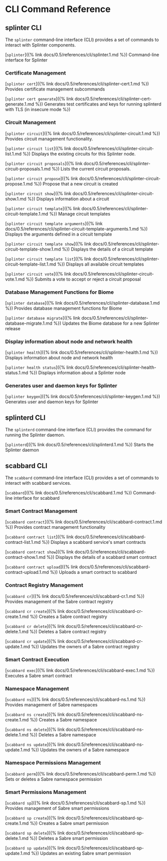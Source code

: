# CLI Command Reference

<!--
  Copyright 2018-2021 Cargill Incorporated
  Licensed under Creative Commons Attribution 4.0 International License
  https://creativecommons.org/licenses/by/4.0/
-->

## splinter CLI
The `splinter` command-line interface (CLI) provides a set of commands to
interact with Splinter components.

[`splinter`]({% link docs/0.5/references/cli/splinter.1.md %})
Command-line interface for Splinter

### Certificate Management
[`splinter cert`]({% link docs/0.5/references/cli/splinter-cert.1.md %})
Provides certificate management subcommands

[`splinter cert
generate`]({% link docs/0.5/references/cli/splinter-cert-generate.1.md %})
Generates test certificates and keys for running splinterd with TLS (in insecure
mode %})

### Circuit Management
[`splinter circuit`]({% link docs/0.5/references/cli/splinter-circuit.1.md %})
Provides circuit management functionality.

[`splinter circuit
list`]({% link docs/0.5/references/cli/splinter-circuit-list.1.md %})
Displays the existing circuits for this Splinter node.

[`splinter circuit
proposals`]({% link docs/0.5/references/cli/splinter-circuit-proposals.1.md %})
Lists the current circuit proposals.

[`splinter circuit
propose`]({% link docs/0.5/references/cli/splinter-circuit-propose.1.md %})
Propose that a new circuit is created

[`splinter circuit
show`]({% link docs/0.5/references/cli/splinter-circuit-show.1.md %})
Displays information about a circuit

[`splinter circuit
template`]({% link docs/0.5/references/cli/splinter-circuit-template.1.md %})
 Manage circuit templates

[`splinter circuit template arguments`]({% link
docs/0.5/references/cli/splinter-circuit-template-arguments.1.md %})
Displays the arguments defined in a circuit template

[`splinter circuit template
show`]({% link docs/0.5/references/cli/splinter-circuit-template-show.1.md %})
Displays the details of a circuit template

[`splinter circuit template
list`]({% link docs/0.5/references/cli/splinter-circuit-template-list.1.md %})
Displays all available circuit templates

[`splinter circuit
vote`]({% link docs/0.5/references/cli/splinter-circuit-vote.1.md %})
Submits a vote to accept or reject a circuit proposal

### Database Management Functions for Biome
[`splinter database`]({% link docs/0.5/references/cli/splinter-database.1.md %})
Provides database management functions for Biome

[`splinter database
migrate`]({% link docs/0.5/references/cli/splinter-database-migrate.1.md %})
Updates the Biome database for a new Splinter release

### Display information about node and network health
[`splinter health`]({% link docs/0.5/references/cli/splinter-health.1.md %})
Displays information about node and network health

[`splinter health
status`]({% link docs/0.5/references/cli/splinter-health-status.1.md %})
Displays information about a Splinter node

### Generates user and daemon keys for Splinter
[`splinter keygen`]({% link docs/0.5/references/cli/splinter-keygen.1.md %})
Generates user and daemon keys for Splinter

## splinterd CLI

The `splinterd` command-line interface (CLI) provides the command for running
the Splinter daemon.

[`splinterd`]({% link docs/0.5/references/cli/splinterd.1.md %})
Starts the Splinter daemon

## scabbard CLI
The `scabbard` command-line interface (CLI) provides a set of commands to
interact with scabbard services.

[`scabbard`]({% link docs/0.5/references/cli/scabbard.1.md %})
Command-line interface for scabbard

### Smart Contract Management

[`scabbard contract`]({% link docs/0.5/references/cli/scabbard-contract.1.md %})
Provides contract management functionality

[`scabbard contract
list`]({% link docs/0.5/references/cli/scabbard-contract-list.1.md %})
Displays a scabbard service's smart contracts

[`scabbard contract
show`]({% link docs/0.5/references/cli/scabbard-contract-show.1.md %})
Displays the details of a scabbard smart contract

[`scabbard contract
upload`]({% link docs/0.5/references/cli/scabbard-contract-upload.1.md %})
Uploads a smart contract to scabbard

### Contract Registry Management

[`scabbard cr`]({% link docs/0.5/references/cli/scabbard-cr.1.md %})
Provides management of the Sabre contract registry

[`scabbard cr
create`]({% link docs/0.5/references/cli/scabbard-cr-create.1.md %})
Creates a Sabre contract registry

[`scabbard cr
delete`]({% link docs/0.5/references/cli/scabbard-cr-delete.1.md %})
Deletes a Sabre contract registry

[`scabbard cr
update`]({% link docs/0.5/references/cli/scabbard-cr-update.1.md %})
Updates the owners of a Sabre contract registry

### Smart Contract Execution

[`scabbard exec`]({% link docs/0.5/references/cli/scabbard-exec.1.md %})
Executes a Sabre smart contract

### Namespace Management

[`scabbard ns`]({% link docs/0.5/references/cli/scabbard-ns.1.md %})
Provides management of Sabre namespaces

[`scabbard ns
create`]({% link docs/0.5/references/cli/scabbard-ns-create.1.md %})
Creates a Sabre namespace

[`scabbard ns
delete`]({% link docs/0.5/references/cli/scabbard-ns-delete.1.md %})
Deletes a Sabre namespace

[`scabbard ns
update`]({% link docs/0.5/references/cli/scabbard-ns-update.1.md %})
Updates the owners of a Sabre namespace

### Namespace Permissions Management

[`scabbard perm`]({% link docs/0.5/references/cli/scabbard-perm.1.md %})
Sets or deletes a Sabre namespace permission

### Smart Permissions Management

[`scabbard sp`]({% link docs/0.5/references/cli/scabbard-sp.1.md %})
Provides management of Sabre smart permissions

[`scabbard sp
create`]({% link docs/0.5/references/cli/scabbard-sp-create.1.md %})
Creates a Sabre smart permission

[`scabbard sp
delete`]({% link docs/0.5/references/cli/scabbard-sp-delete.1.md %})
Deletes a Sabre smart permission

[`scabbard sp
update`]({% link docs/0.5/references/cli/scabbard-sp-update.1.md %})
Updates an existing Sabre smart permission
